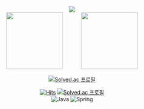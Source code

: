 <div align=center>
<img src="https://capsule-render.vercel.app/api?type=waving&color=gradient&customColorList=0,0,2,2,4,5,5,9,14,16,21,22,23,25,28&height=300&section=header&text=YUNHA&fontSize=70&fontAlignY=40&fontColor=ffffff&animation=twinkling" />

 <div>
  <img height="150em" src="https://github-readme-stats.vercel.app/api?username=0atx&show_icons=true&theme=onedark"/>
  &nbsp&nbsp&nbsp&nbsp&nbsp&nbsp&nbsp&nbsp&nbsp&nbsp
  <img height="150em" src="https://github-readme-stats-eight-theta.vercel.app/api/top-langs/?username=0atx&layout=compact&langs_count=8&theme=onedark"/>
</div>

[![Solved.ac 
프로필](http://mazassumnida.wtf/api/v2/generate_badge?boj=0at_x)](https://solved.ac/0at_x)
  
  [![Hits](https://hits.seeyoufarm.com/api/count/incr/badge.svg?url=https%3A%2F%2Fgithub.com%2F0atx&count_bg=%23F38B8B&title_bg=%23454444&icon=&icon_color=%23E7E7E7&title=hits&edge_flat=false)](https://hits.seeyoufarm.com)
  [![Solved.ac
프로필](http://mazassumnida.wtf/api/mini/generate_badge?boj=0at_x)](https://solved.ac/0at_x)
  <br>
  ![Java](https://img.shields.io/badge/Java-007396.svg?&style=for-the-badge&logo=Java&logoColor=white) 
  ![Spring](https://img.shields.io/badge/Spring-6DB33F.svg?&style=for-the-badge&logo=Spring&logoColor=white) 
 
</div>
